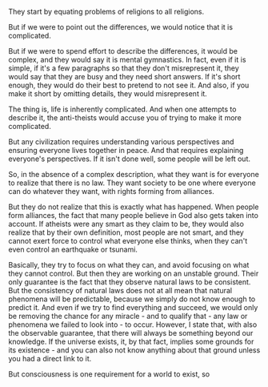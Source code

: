 They start by equating problems of religions to all religions.

But if we were to point out the differences, we would notice that it is complicated.

But if we were to spend effort to describe the differences, it would be complex, and they would say it is mental gymnastics. In fact, even if it is simple, if it's a few paragraphs so that they don't misrepresent it, they would say that they are busy and they need short answers. If it's short enough, they would do their best to pretend to not see it. And also, if you make it short by omitting details, they would misrepresent it.

The thing is, life is inherently complicated. And when one attempts to describe it, the anti-theists would accuse you of trying to make it more complicated.

But any civilization requires understanding various perspectives and ensuring everyone lives together in peace. And that requires explaining everyone's perspectives. If it isn't done well, some people will be left out.

So, in the absence of a complex description, what they want is for everyone to realize that there is no law. They want society to be one where everyone can do whatever they want, with rights forming from alliances.

But they do not realize that this is exactly what has happened. When people form alliances, the fact that many people believe in God also gets taken into account. If atheists were any smart as they claim to be, they would also realize that by their own definition, most people are not smart, and they cannot exert force to control what everyone else thinks, when they can't even control an earthquake or tsunami.

Basically, they try to focus on what they can, and avoid focusing on what they cannot control. But then they are working on an unstable ground. Their only guarantee is the fact that they observe natural laws to be consistent. But the consistency of natural laws does not at all mean that natural phenomena will be predictable, because we simply do not know enough to predict it. And even if we try to find everything and succeed, we would only be removing the chance for any miracle - and to qualify that - any law or phenomena we failed to look into - to occur. However, I state that, with also the observable guarantee, that there will always be something beyond our knowledge. If the universe exists, it, by that fact, implies some grounds for its existence - and you can also not know anything about that ground unless you had a direct link to it.

But consciousness is one requirement for a world to exist, so